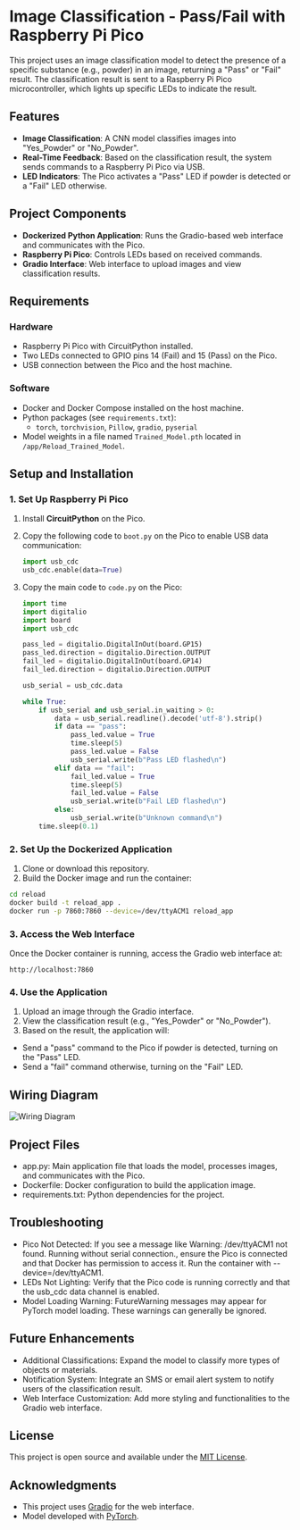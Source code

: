 # Image Classification - Pass/Fail with Raspberry Pi Pico

This project uses an image classification model to detect the presence of a specific substance (e.g., powder) in an image, returning a "Pass" or "Fail" result. The classification result is sent to a Raspberry Pi Pico microcontroller, which lights up specific LEDs to indicate the result.

## Features

- **Image Classification**: A CNN model classifies images into "Yes_Powder" or "No_Powder".
- **Real-Time Feedback**: Based on the classification result, the system sends commands to a Raspberry Pi Pico via USB.
- **LED Indicators**: The Pico activates a "Pass" LED if powder is detected or a "Fail" LED otherwise.

## Project Components

- **Dockerized Python Application**: Runs the Gradio-based web interface and communicates with the Pico.
- **Raspberry Pi Pico**: Controls LEDs based on received commands.
- **Gradio Interface**: Web interface to upload images and view classification results.

## Requirements

### Hardware
- Raspberry Pi Pico with CircuitPython installed.
- Two LEDs connected to GPIO pins 14 (Fail) and 15 (Pass) on the Pico.
- USB connection between the Pico and the host machine.

### Software
- Docker and Docker Compose installed on the host machine.
- Python packages (see `requirements.txt`):
  - `torch`, `torchvision`, `Pillow`, `gradio`, `pyserial`
- Model weights in a file named `Trained_Model.pth` located in `/app/Reload_Trained_Model`.

## Setup and Installation

### 1. Set Up Raspberry Pi Pico

1. Install **CircuitPython** on the Pico.
2. Copy the following code to `boot.py` on the Pico to enable USB data communication:

   ```python
   import usb_cdc
   usb_cdc.enable(data=True)
   
3. Copy the main code to `code.py` on the Pico:
   
   ```python
   import time
   import digitalio
   import board
   import usb_cdc

   pass_led = digitalio.DigitalInOut(board.GP15)
   pass_led.direction = digitalio.Direction.OUTPUT
   fail_led = digitalio.DigitalInOut(board.GP14)
   fail_led.direction = digitalio.Direction.OUTPUT

   usb_serial = usb_cdc.data

   while True:
       if usb_serial and usb_serial.in_waiting > 0:
           data = usb_serial.readline().decode('utf-8').strip()
           if data == "pass":
               pass_led.value = True
               time.sleep(5)
               pass_led.value = False
               usb_serial.write(b"Pass LED flashed\n")
           elif data == "fail":
               fail_led.value = True
               time.sleep(5)
               fail_led.value = False
               usb_serial.write(b"Fail LED flashed\n")
           else:
               usb_serial.write(b"Unknown command\n")
       time.sleep(0.1)

### 2. Set Up the Dockerized Application
1.	Clone or download this repository.
2.	Build the Docker image and run the container:

  ```sh
  cd reload
  docker build -t reload_app .
  docker run -p 7860:7860 --device=/dev/ttyACM1 reload_app
```

### 3. Access the Web Interface
Once the Docker container is running, access the Gradio web interface at:
```url
http://localhost:7860
```

### 4. Use the Application
1.	Upload an image through the Gradio interface.
2.	View the classification result (e.g., "Yes_Powder" or "No_Powder").
3.	Based on the result, the application will:
-	Send a "pass" command to the Pico if powder is detected, turning on the "Pass" LED.
-	Send a "fail" command otherwise, turning on the "Fail" LED.

## Wiring Diagram
![Wiring Diagram](https://i.imgur.com/eJsDWeG.jpg)


## Project Files
- app.py: Main application file that loads the model, processes images, and communicates with the Pico.
- Dockerfile: Docker configuration to build the application image.
- requirements.txt: Python dependencies for the project.

## Troubleshooting
- Pico Not Detected: If you see a message like Warning: /dev/ttyACM1 not found. Running without serial connection., ensure the Pico is connected and that Docker has permission to access it. Run the container with --device=/dev/ttyACM1.
- LEDs Not Lighting: Verify that the Pico code is running correctly and that the usb_cdc data channel is enabled.
- Model Loading Warning: FutureWarning messages may appear for PyTorch model loading. These warnings can generally be ignored.

## Future Enhancements
- Additional Classifications: Expand the model to classify more types of objects or materials.
- Notification System: Integrate an SMS or email alert system to notify users of the classification result.
- Web Interface Customization: Add more styling and functionalities to the Gradio web interface.

## License
This project is open source and available under the [MIT License](https://opensource.org/license/mit).

## Acknowledgments
- This project uses [Gradio](https://www.gradio.app/) for the web interface.
- Model developed with [PyTorch](https://pytorch.org/).
